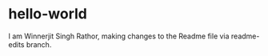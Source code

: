 # hello-world

I am Winnerjit Singh Rathor, making changes to the Readme file via readme-edits branch. 
